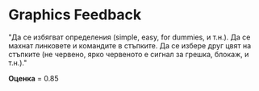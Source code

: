 
# Graphics Feedback #
"Да се избягват определения (simple, easy, for dummies, и т.н.).
Да се махнат линковете и командите в стъпките.
Да се избере друг цвят на стъпките (не червено, ярко червеното е сигнал за грешка, блокаж, и т.н.)."

**Оценка** = 0.85
